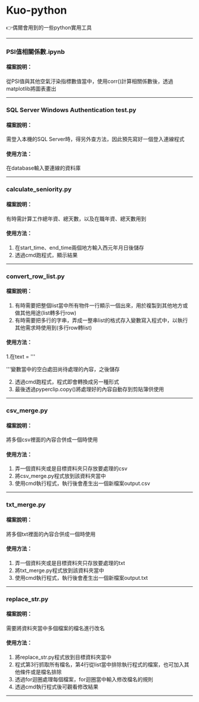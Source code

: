# Kuo-python

👉偶爾會用到的一些python實用工具

---

### PSI值相關係數.ipynb
#### 檔案說明：
從PSI值與其他空氣汙染指標數值當中，使用corr()計算相關係數後，透過matplotlib將圖表畫出

---

### SQL Server Windows Authentication test.py
#### 檔案說明：
需登入本機的SQL Server時，得另外查方法，因此預先寫好一個登入連線程式

#### 使用方法：
在database輸入要連線的資料庫

---

### calculate_seniority.py
#### 檔案說明：
有時需計算工作總年資、總天數，以及在職年資、總天數用到

#### 使用方法：
1. 在start_time、end_time兩個地方輸入西元年月日後儲存
2. 透過cmd跑程式，顯示結果

---

### convert_row_list.py
#### 檔案說明：
1. 有時需要把整個list當中所有物件一行顯示一個出來，用於複製到其他地方或做其他用途(list轉多行row)
2. 有時需要把多行的字串，弄成一整串list的格式存入變數寫入程式中，以執行其他需求時使用到(多行row轉list)

#### 使用方法：
1.在text = '''

'''變數當中的空白處田尚待處理的內容，之後儲存

2. 透過cmd跑程式，程式即會轉換成另一種形式
3. 最後透過pyperclip.copy()將處理好的內容自動存到剪貼簿供使用

---

### csv_merge.py
#### 檔案說明：
將多個csv裡面的內容合併成一個時使用

#### 使用方法：
1. 弄一個資料夾或是目標資料夾只存放要處理的csv
2. 將csv_merge.py程式放到該資料夾當中
3. 使用cmd執行程式，執行後會產生出一個新檔案output.csv

---

### txt_merge.py
#### 檔案說明：
將多個txt裡面的內容合併成一個時使用

#### 使用方法：
1. 弄一個資料夾或是目標資料夾只存放要處理的txt
2. 將txt_merge.py程式放到該資料夾當中
3. 使用cmd執行程式，執行後會產生出一個新檔案output.txt

---

### replace_str.py
#### 檔案說明：
需要將資料夾當中多個檔案的檔名進行改名

#### 使用方法：
1. 將replace_str.py程式放到目標資料夾當中
2. 程式第3行抓取所有檔名，第4行從list當中排除執行程式的檔案，也可加入其他條件或是檔名排除
3. 透過for迴圈處理每個檔案，for迴圈當中輸入修改檔名的規則
4. 透過cmd執行程式後可觀看修改結果

---


